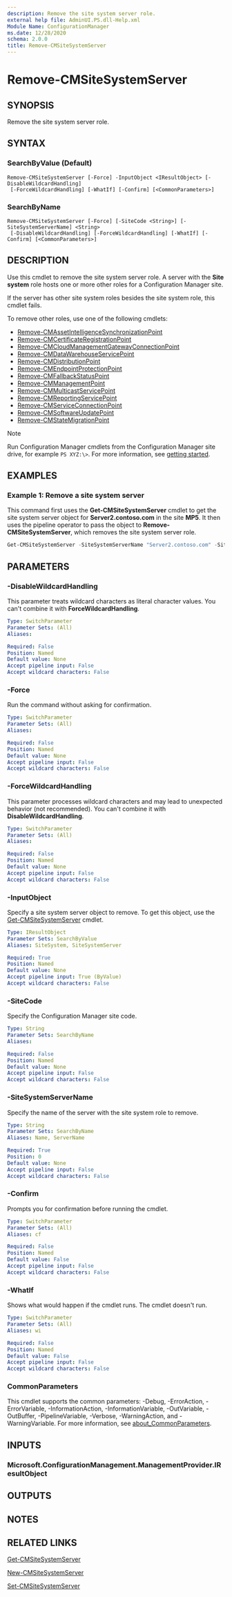 ```yaml
---
description: Remove the site system server role.
external help file: AdminUI.PS.dll-Help.xml
Module Name: ConfigurationManager
ms.date: 12/28/2020
schema: 2.0.0
title: Remove-CMSiteSystemServer
---
```


# Remove-CMSiteSystemServer

## SYNOPSIS

Remove the site system server role.

## SYNTAX

### SearchByValue (Default)
```
Remove-CMSiteSystemServer [-Force] -InputObject <IResultObject> [-DisableWildcardHandling]
 [-ForceWildcardHandling] [-WhatIf] [-Confirm] [<CommonParameters>]
```

### SearchByName
```
Remove-CMSiteSystemServer [-Force] [-SiteCode <String>] [-SiteSystemServerName] <String>
 [-DisableWildcardHandling] [-ForceWildcardHandling] [-WhatIf] [-Confirm] [<CommonParameters>]
```

## DESCRIPTION

Use this cmdlet to remove the site system server role. A server with the **Site system** role hosts one or more other roles for a Configuration Manager site.

If the server has other site system roles besides the site system role, this cmdlet fails.

To remove other roles, use one of the following cmdlets:

- [Remove-CMAssetIntelligenceSynchronizationPoint](Remove-CMAssetIntelligenceSynchronizationPoint.md)
- [Remove-CMCertificateRegistrationPoint](Remove-CMCertificateRegistrationPoint.md)
- [Remove-CMCloudManagementGatewayConnectionPoint](Remove-CMCloudManagementGatewayConnectionPoint.md)
- [Remove-CMDataWarehouseServicePoint](Remove-CMDataWarehouseServicePoint.md)
- [Remove-CMDistributionPoint](Remove-CMDistributionPoint.md)
- [Remove-CMEndpointProtectionPoint](Remove-CMEndpointProtectionPoint.md)
- [Remove-CMFallbackStatusPoint](Remove-CMFallbackStatusPoint.md)
- [Remove-CMManagementPoint](Remove-CMManagementPoint.md)
- [Remove-CMMulticastServicePoint](Remove-CMMulticastServicePoint.md)
- [Remove-CMReportingServicePoint](Remove-CMReportingServicePoint.md)
- [Remove-CMServiceConnectionPoint](Remove-CMServiceConnectionPoint.md)
- [Remove-CMSoftwareUpdatePoint](Remove-CMSoftwareUpdatePoint.md)
- [Remove-CMStateMigrationPoint](Remove-CMStateMigrationPoint.md)

> [!NOTE]
> Run Configuration Manager cmdlets from the Configuration Manager site drive, for example `PS XYZ:\>`. For more information, see [getting started](/powershell/sccm/overview).

## EXAMPLES

### Example 1: Remove a site system server

This command first uses the **Get-CMSiteSystemServer** cmdlet to get the site system server object for **Server2.contoso.com** in the site **MP5**. It then uses the pipeline operator to pass the object to **Remove-CMSiteSystemServer**, which removes the site system server role.

```powershell
Get-CMSiteSystemServer -SiteSystemServerName "Server2.contoso.com" -SiteCode "MP5" | Remove-CMSiteSystemServer -Force
```

## PARAMETERS

### -DisableWildcardHandling

This parameter treats wildcard characters as literal character values. You can't combine it with **ForceWildcardHandling**.

```yaml
Type: SwitchParameter
Parameter Sets: (All)
Aliases:

Required: False
Position: Named
Default value: None
Accept pipeline input: False
Accept wildcard characters: False
```

### -Force

Run the command without asking for confirmation.

```yaml
Type: SwitchParameter
Parameter Sets: (All)
Aliases:

Required: False
Position: Named
Default value: None
Accept pipeline input: False
Accept wildcard characters: False
```

### -ForceWildcardHandling

This parameter processes wildcard characters and may lead to unexpected behavior (not recommended). You can't combine it with **DisableWildcardHandling**.

```yaml
Type: SwitchParameter
Parameter Sets: (All)
Aliases:

Required: False
Position: Named
Default value: None
Accept pipeline input: False
Accept wildcard characters: False
```

### -InputObject

Specify a site system server object to remove. To get this object, use the [Get-CMSiteSystemServer](Get-CMSiteSystemServer.md) cmdlet.

```yaml
Type: IResultObject
Parameter Sets: SearchByValue
Aliases: SiteSystem, SiteSystemServer

Required: True
Position: Named
Default value: None
Accept pipeline input: True (ByValue)
Accept wildcard characters: False
```

### -SiteCode

Specify the Configuration Manager site code.

```yaml
Type: String
Parameter Sets: SearchByName
Aliases:

Required: False
Position: Named
Default value: None
Accept pipeline input: False
Accept wildcard characters: False
```

### -SiteSystemServerName

Specify the name of the server with the site system role to remove.

```yaml
Type: String
Parameter Sets: SearchByName
Aliases: Name, ServerName

Required: True
Position: 0
Default value: None
Accept pipeline input: False
Accept wildcard characters: False
```

### -Confirm

Prompts you for confirmation before running the cmdlet.

```yaml
Type: SwitchParameter
Parameter Sets: (All)
Aliases: cf

Required: False
Position: Named
Default value: False
Accept pipeline input: False
Accept wildcard characters: False
```

### -WhatIf

Shows what would happen if the cmdlet runs. The cmdlet doesn't run.

```yaml
Type: SwitchParameter
Parameter Sets: (All)
Aliases: wi

Required: False
Position: Named
Default value: False
Accept pipeline input: False
Accept wildcard characters: False
```

### CommonParameters
This cmdlet supports the common parameters: -Debug, -ErrorAction, -ErrorVariable, -InformationAction, -InformationVariable, -OutVariable, -OutBuffer, -PipelineVariable, -Verbose, -WarningAction, and -WarningVariable. For more information, see [about_CommonParameters](http://go.microsoft.com/fwlink/?LinkID=113216).

## INPUTS

### Microsoft.ConfigurationManagement.ManagementProvider.IResultObject
## OUTPUTS

## NOTES

## RELATED LINKS

[Get-CMSiteSystemServer](Get-CMSiteSystemServer.md)

[New-CMSiteSystemServer](New-CMSiteSystemServer.md)

[Set-CMSiteSystemServer](Set-CMSiteSystemServer.md)
